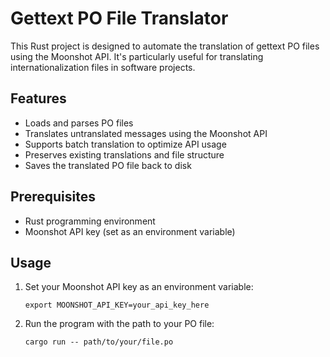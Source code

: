 # Gettext PO File Translator

This Rust project is designed to automate the translation of gettext PO files using the Moonshot API. It's particularly useful for translating internationalization files in software projects.

## Features

- Loads and parses PO files
- Translates untranslated messages using the Moonshot API
- Supports batch translation to optimize API usage
- Preserves existing translations and file structure
- Saves the translated PO file back to disk

## Prerequisites

- Rust programming environment
- Moonshot API key (set as an environment variable)

## Usage

1. Set your Moonshot API key as an environment variable:

   ```
   export MOONSHOT_API_KEY=your_api_key_here
   ```

2. Run the program with the path to your PO file:

   ```
   cargo run -- path/to/your/file.po
   ```
